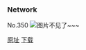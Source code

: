 ### Network
No.350
![图片不见了~~~](https://imgs.xkcd.com/comics/network.png)

[原址](https://xkcd.com//350) [下载](https://imgs.xkcd.com/comics/network.png)


